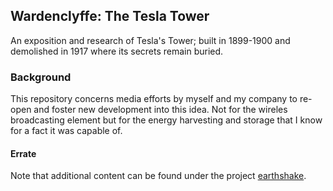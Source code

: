 ## Wardenclyffe: The Tesla Tower

An exposition and research of Tesla's Tower; built in 1899-1900 and demolished in 1917 where its secrets remain buried.

### Background

This repository concerns media efforts by myself and my company to re-open and foster new development into this idea. Not for the wireles broadcasting element but for the energy harvesting and storage that I know for a fact it was capable of.

#### Errate

Note that additional content can be found under the project [earthshake](https://github.com/wireless-power-laboratory/earthshake).